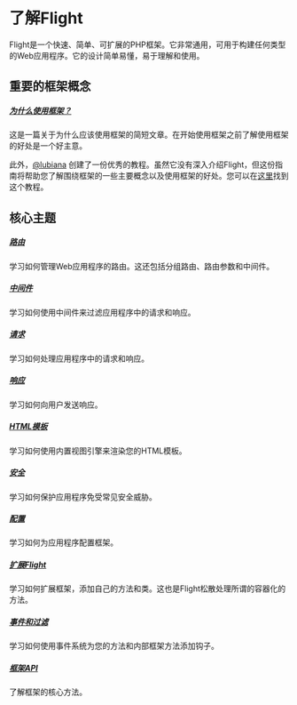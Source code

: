# 了解Flight

Flight是一个快速、简单、可扩展的PHP框架。它非常通用，可用于构建任何类型的Web应用程序。它的设计简单易懂，易于理解和使用。

## 重要的框架概念

##### [为什么使用框架？](/learn/why-frameworks)

这是一篇关于为什么应该使用框架的简短文章。在开始使用框架之前了解使用框架的好处是一个好主意。

此外，[@lubiana](https://git.php.fail/lubiana) 创建了一份优秀的教程。虽然它没有深入介绍Flight，但这份指南将帮助您了解围绕框架的一些主要概念以及使用框架的好处。您可以在[这里](https://git.php.fail/lubiana/no-framework-tutorial/src/branch/master/04-development-helpers.md)找到这个教程。

## 核心主题

##### [路由](/learn/routing)

学习如何管理Web应用程序的路由。这还包括分组路由、路由参数和中间件。

##### [中间件](/learn/middleware)

学习如何使用中间件来过滤应用程序中的请求和响应。

##### [请求](/learn/requests)

学习如何处理应用程序中的请求和响应。

##### [响应](/learn/responses)

学习如何向用户发送响应。

##### [HTML模板](/learn/templates)

学习如何使用内置视图引擎来渲染您的HTML模板。

##### [安全](/learn/security)

学习如何保护应用程序免受常见安全威胁。

##### [配置](/learn/configuration)

学习如何为应用程序配置框架。

##### [扩展Flight](/learn/extending)

学习如何扩展框架，添加自己的方法和类。这也是Flight松散处理所谓的容器化的方法。

##### [事件和过滤](/learn/filtering)

学习如何使用事件系统为您的方法和内部框架方法添加钩子。

##### [框架API](/learn/api)

了解框架的核心方法。